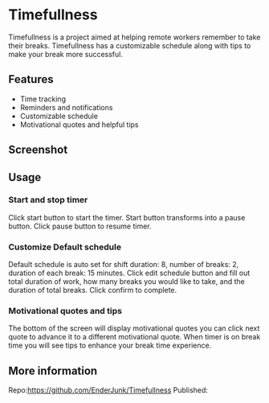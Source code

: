 # Timefullness

Timefullness is a project aimed at helping remote workers remember to take their breaks. Timefullness has a customizable schedule along with tips to make your break more successful.

## Features
- Time tracking
- Reminders and notifications
- Customizable schedule
- Motivational quotes and helpful tips

## Screenshot

## Usage

### Start and stop timer
Click start button to start the timer. Start button transforms into a pause button. Click pause button to resume timer. 

### Customize Default schedule 
Default schedule is auto set for shift duration: 8, number of breaks: 2, duration of each break: 15 minutes.
Click edit schedule button and fill out total duration of work, how many breaks you would like to take, and the duration of total breaks. Click confirm to complete. 

### Motivational quotes and tips
The bottom of the screen will display motivational quotes you can click next quote to advance it to a different motivational quote. When timer is on break time you will see tips to enhance your break time experience. 

## More information
Repo:https://github.com/EnderJunk/Timefullness
Published: 
